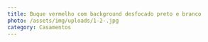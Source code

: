 ```yaml
---
title: Buque vermelho com background desfocado preto e branco
photo: /assets/img/uploads/1-2-.jpg
category: Casamentos
---
```

